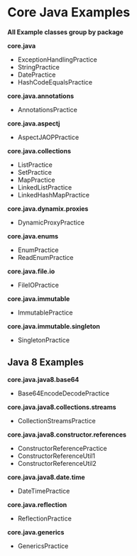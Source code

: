 # Core Java Examples
**All Example classes group by package**

**core.java** 
- ExceptionHandlingPractice
- StringPractice
- DatePractice
- HashCodeEqualsPractice

**core.java.annotations**
- AnnotationsPractice

**core.java.aspectj**
- AspectJAOPPractice

**core.java.collections**
- ListPractice
- SetPractice
- MapPractice
- LinkedListPractice
- LinkedHashMapPractice

**core.java.dynamix.proxies**
- DynamicProxyPractice

**core.java.enums**
- EnumPractice
- ReadEnumPractice

**core.java.file.io**
- FileIOPractice

**core.java.immutable**
- ImmutablePractice

**core.java.immutable.singleton**
- SingletonPractice

## Java 8 Examples

**core.java.java8.base64**
- Base64EncodeDecodePractice

**core.java.java8.collections.streams**
- CollectionStreamsPractice

**core.java.java8.constructor.references**
- ConstructorReferencePractice
- ConstructorReferenceUtil1
- ConstructorReferenceUtil2

**core.java.java8.date.time**
- DateTimePractice

**core.java.reflection**
- ReflectionPractice

**core.java.generics**
- GenericsPractice